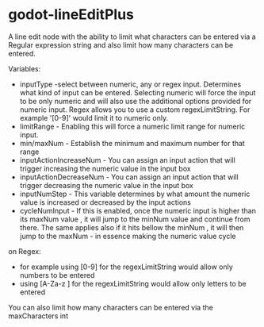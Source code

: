 # godot-lineEditPlus
A line edit node with the ability to limit what characters can be entered via a Regular expression string and also limit how many characters can be entered.

Variables:
- inputType -select between numeric, any or regex input. Determines what kind of input can be entered. Selecting numeric will force the input to be only numeric and will also  use the additional options provided for numeric input. Regex allows you to use a custom regexLimitString. For example '[0-9]' would limit it to numeric only. 
- limitRange - Enabling this will force a numeric limit range for numeric input.
- min/maxNum - Establish the minimum and maximum number for that range
- inputActionIncreaseNum - You can assign an input action that will trigger increasing the numeric value in the input box
- inputActionDecreaseNum - You can assign an input action that will trigger decreasing the numeric value in the input box
- inputNumStep - This variable determines by what amount the numeric value is increased or decreased by the input actions
- cycleNumInput - If this is enabled, once the numeric input is higher than its maxNum value , it will jump to the minNum value and continue from there. The same applies also if it hits bellow the minNum , it will then jump to the maxNum - in essence making the numeric value cycle

on Regex: 
- for example using [0-9] for the regexLimitString would allow only numbers to be entered
- using [A-Za-z ] for the regexLimitString would allow only letters to be entered

You can also limit how many characters can be entered via the maxCharacters int

